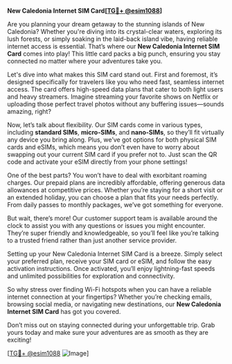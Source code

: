 **New Caledonia Internet SIM Card[[TG💪+ @esim1088](https://t.me/s/esim1088)]**

Are you planning your dream getaway to the stunning islands of New Caledonia? Whether you're diving into its crystal-clear waters, exploring its lush forests, or simply soaking in the laid-back island vibe, having reliable internet access is essential. That’s where our **New Caledonia Internet SIM Card** comes into play! This little card packs a big punch, ensuring you stay connected no matter where your adventures take you.

Let's dive into what makes this SIM card stand out. First and foremost, it’s designed specifically for travelers like you who need fast, seamless internet access. The card offers high-speed data plans that cater to both light users and heavy streamers. Imagine streaming your favorite shows on Netflix or uploading those perfect travel photos without any buffering issues—sounds amazing, right?

Now, let’s talk about flexibility. Our SIM cards come in various types, including **standard SIMs**, **micro-SIMs**, and **nano-SIMs**, so they’ll fit virtually any device you bring along. Plus, we’ve got options for both physical SIM cards and eSIMs, which means you don’t even have to worry about swapping out your current SIM card if you prefer not to. Just scan the QR code and activate your eSIM directly from your phone settings!

One of the best parts? You won’t have to deal with exorbitant roaming charges. Our prepaid plans are incredibly affordable, offering generous data allowances at competitive prices. Whether you’re staying for a short visit or an extended holiday, you can choose a plan that fits your needs perfectly. From daily passes to monthly packages, we’ve got something for everyone.

But wait, there’s more! Our customer support team is available around the clock to assist you with any questions or issues you might encounter. They’re super friendly and knowledgeable, so you’ll feel like you’re talking to a trusted friend rather than just another service provider.

Setting up your New Caledonia Internet SIM Card is a breeze. Simply select your preferred plan, receive your SIM card or eSIM, and follow the easy activation instructions. Once activated, you’ll enjoy lightning-fast speeds and unlimited possibilities for exploration and connectivity.

So why stress over finding Wi-Fi hotspots when you can have a reliable internet connection at your fingertips? Whether you’re checking emails, browsing social media, or navigating new destinations, our **New Caledonia Internet SIM Card** has got you covered. 

Don’t miss out on staying connected during your unforgettable trip. Grab yours today and make sure your adventures are as smooth as they are exciting!

[[TG💪+ @esim1088](https://t.me/s/esim1088) ![Image](https://i.postimg.cc/Y0z9fWf4/image.png)]